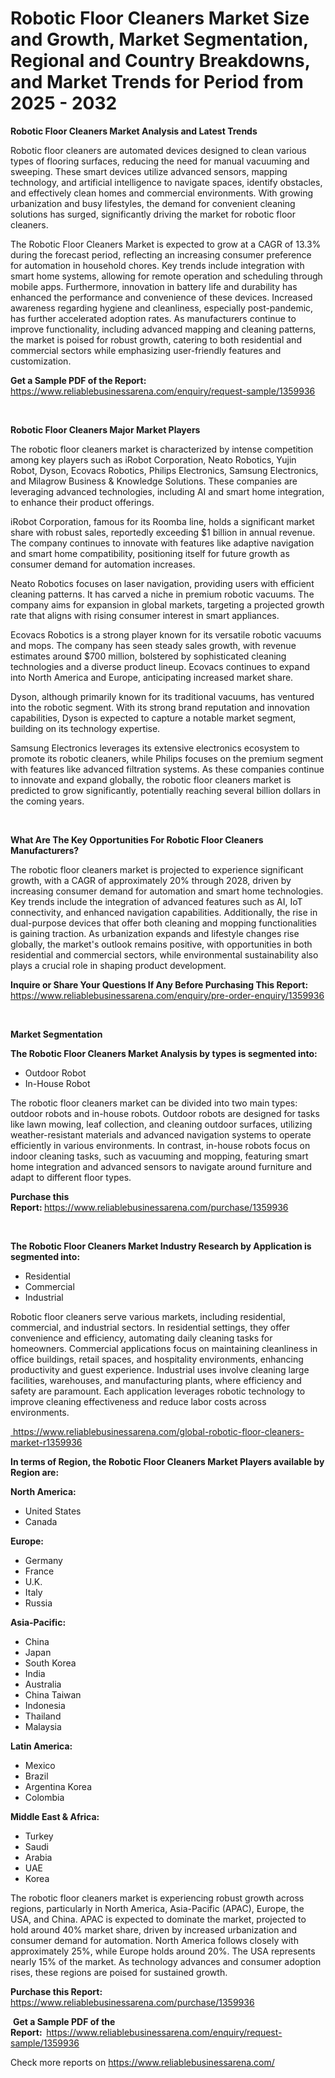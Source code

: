 <p><h1>Robotic Floor Cleaners Market Size and Growth, Market Segmentation, Regional and Country Breakdowns, and Market Trends for Period from 2025 -  2032</h1></p><p><strong>Robotic Floor Cleaners Market Analysis and Latest Trends</strong></p>
<p><p>Robotic floor cleaners are automated devices designed to clean various types of flooring surfaces, reducing the need for manual vacuuming and sweeping. These smart devices utilize advanced sensors, mapping technology, and artificial intelligence to navigate spaces, identify obstacles, and effectively clean homes and commercial environments. With growing urbanization and busy lifestyles, the demand for convenient cleaning solutions has surged, significantly driving the market for robotic floor cleaners.</p><p>The Robotic Floor Cleaners Market is expected to grow at a CAGR of 13.3% during the forecast period, reflecting an increasing consumer preference for automation in household chores. Key trends include integration with smart home systems, allowing for remote operation and scheduling through mobile apps. Furthermore, innovation in battery life and durability has enhanced the performance and convenience of these devices. Increased awareness regarding hygiene and cleanliness, especially post-pandemic, has further accelerated adoption rates. As manufacturers continue to improve functionality, including advanced mapping and cleaning patterns, the market is poised for robust growth, catering to both residential and commercial sectors while emphasizing user-friendly features and customization.</p></p>
<p><strong>Get a Sample PDF of the Report:&nbsp;</strong> <a href="https://www.reliablebusinessarena.com/enquiry/request-sample/1359936?utm_campaign=3041&utm_medium=2&utm_source=Github&utm_content=ia&utm_term=22032025&utm_id=robotic-floor-cleaners">https://www.reliablebusinessarena.com/enquiry/request-sample/1359936</a></p>
<p>&nbsp;</p>
<p><strong>Robotic Floor Cleaners Major Market Players</strong></p>
<p><p>The robotic floor cleaners market is characterized by intense competition among key players such as iRobot Corporation, Neato Robotics, Yujin Robot, Dyson, Ecovacs Robotics, Philips Electronics, Samsung Electronics, and Milagrow Business & Knowledge Solutions. These companies are leveraging advanced technologies, including AI and smart home integration, to enhance their product offerings.</p><p>iRobot Corporation, famous for its Roomba line, holds a significant market share with robust sales, reportedly exceeding $1 billion in annual revenue. The company continues to innovate with features like adaptive navigation and smart home compatibility, positioning itself for future growth as consumer demand for automation increases.</p><p>Neato Robotics focuses on laser navigation, providing users with efficient cleaning patterns. It has carved a niche in premium robotic vacuums. The company aims for expansion in global markets, targeting a projected growth rate that aligns with rising consumer interest in smart appliances.</p><p>Ecovacs Robotics is a strong player known for its versatile robotic vacuums and mops. The company has seen steady sales growth, with revenue estimates around $700 million, bolstered by sophisticated cleaning technologies and a diverse product lineup. Ecovacs continues to expand into North America and Europe, anticipating increased market share.</p><p>Dyson, although primarily known for its traditional vacuums, has ventured into the robotic segment. With its strong brand reputation and innovation capabilities, Dyson is expected to capture a notable market segment, building on its technology expertise.</p><p>Samsung Electronics leverages its extensive electronics ecosystem to promote its robotic cleaners, while Philips focuses on the premium segment with features like advanced filtration systems. As these companies continue to innovate and expand globally, the robotic floor cleaners market is predicted to grow significantly, potentially reaching several billion dollars in the coming years.</p></p>
<p>&nbsp;</p>
<p><strong>What Are The Key Opportunities For Robotic Floor Cleaners Manufacturers?</strong></p>
<p><p>The robotic floor cleaners market is projected to experience significant growth, with a CAGR of approximately 20% through 2028, driven by increasing consumer demand for automation and smart home technologies. Key trends include the integration of advanced features such as AI, IoT connectivity, and enhanced navigation capabilities. Additionally, the rise in dual-purpose devices that offer both cleaning and mopping functionalities is gaining traction. As urbanization expands and lifestyle changes rise globally, the market's outlook remains positive, with opportunities in both residential and commercial sectors, while environmental sustainability also plays a crucial role in shaping product development.</p></p>
<p><strong>Inquire or Share Your Questions If Any Before Purchasing This Report:</strong> <a href="https://www.reliablebusinessarena.com/enquiry/pre-order-enquiry/1359936?utm_campaign=3041&utm_medium=2&utm_source=Github&utm_content=ia&utm_term=22032025&utm_id=robotic-floor-cleaners">https://www.reliablebusinessarena.com/enquiry/pre-order-enquiry/1359936</a></p>
<p>&nbsp;</p>
<p><strong>Market Segmentation</strong></p>
<p><strong>The Robotic Floor Cleaners Market Analysis by types is segmented into:</strong></p>
<p><ul><li>Outdoor Robot</li><li>In-House Robot</li></ul></p>
<p><p>The robotic floor cleaners market can be divided into two main types: outdoor robots and in-house robots. Outdoor robots are designed for tasks like lawn mowing, leaf collection, and cleaning outdoor surfaces, utilizing weather-resistant materials and advanced navigation systems to operate efficiently in various environments. In contrast, in-house robots focus on indoor cleaning tasks, such as vacuuming and mopping, featuring smart home integration and advanced sensors to navigate around furniture and adapt to different floor types.</p></p>
<p><strong>Purchase this Report:&nbsp;</strong><a href="https://www.reliablebusinessarena.com/purchase/1359936?utm_campaign=3041&utm_medium=2&utm_source=Github&utm_content=ia&utm_term=22032025&utm_id=robotic-floor-cleaners">https://www.reliablebusinessarena.com/purchase/1359936</a></p>
<p>&nbsp;</p>
<p><strong>The Robotic Floor Cleaners Market Industry Research by Application is segmented into:</strong></p>
<p><ul><li>Residential</li><li>Commercial</li><li>Industrial</li></ul></p>
<p><p>Robotic floor cleaners serve various markets, including residential, commercial, and industrial sectors. In residential settings, they offer convenience and efficiency, automating daily cleaning tasks for homeowners. Commercial applications focus on maintaining cleanliness in office buildings, retail spaces, and hospitality environments, enhancing productivity and guest experience. Industrial uses involve cleaning large facilities, warehouses, and manufacturing plants, where efficiency and safety are paramount. Each application leverages robotic technology to improve cleaning effectiveness and reduce labor costs across environments.</p></p>
<p><a href="https://www.reliablebusinessarena.com/global-robotic-floor-cleaners-market-r1359936?utm_campaign=3041&utm_medium=2&utm_source=Github&utm_content=ia&utm_term=22032025&utm_id=robotic-floor-cleaners">&nbsp;https://www.reliablebusinessarena.com/global-robotic-floor-cleaners-market-r1359936</a></p>
<p><strong>In terms of Region, the Robotic Floor Cleaners Market Players available by Region are:</strong></p>
<p>
    <p> <strong> North America: </strong>
        <ul>
            <li>United States</li>
            <li>Canada</li>
        </ul>
        </p> 
    <p> <strong> Europe: </strong>
        <ul>
            <li>Germany</li>
            <li>France</li>
            <li>U.K.</li>
            <li>Italy</li>
            <li>Russia</li>
        </ul>
        </p> 
    <p> <strong> Asia-Pacific: </strong>
        <ul>
            <li>China</li>
            <li>Japan</li>
            <li>South Korea</li>
            <li>India</li>
            <li>Australia</li>
            <li>China Taiwan</li>
            <li>Indonesia</li>
            <li>Thailand</li>
            <li>Malaysia</li>
        </ul>
        </p> 
    <p> <strong> Latin America: </strong>
        <ul>
            <li>Mexico</li>
            <li>Brazil</li>
            <li>Argentina Korea</li>
            <li>Colombia</li>
        </ul>
        </p> 
    <p> <strong> Middle East & Africa: </strong>
        <ul>
            <li>Turkey</li>
            <li>Saudi</li>
            <li>Arabia</li>
            <li>UAE</li>
            <li>Korea</li>
        </ul>
    </p>
    </p>
<p><p>The robotic floor cleaners market is experiencing robust growth across regions, particularly in North America, Asia-Pacific (APAC), Europe, the USA, and China. APAC is expected to dominate the market, projected to hold around 40% market share, driven by increased urbanization and consumer demand for automation. North America follows closely with approximately 25%, while Europe holds around 20%. The USA represents nearly 15% of the market. As technology advances and consumer adoption rises, these regions are poised for sustained growth.</p></p>
<p><strong>Purchase this Report: </strong><a href="https://www.reliablebusinessarena.com/purchase/1359936?utm_campaign=3041&utm_medium=2&utm_source=Github&utm_content=ia&utm_term=22032025&utm_id=robotic-floor-cleaners">https://www.reliablebusinessarena.com/purchase/1359936</a></p>
<p>&nbsp;<strong>Get a Sample PDF of the Report:&nbsp;&nbsp;</strong><a href="https://www.reliablebusinessarena.com/enquiry/request-sample/1359936?utm_campaign=3041&utm_medium=2&utm_source=Github&utm_content=ia&utm_term=22032025&utm_id=robotic-floor-cleaners">https://www.reliablebusinessarena.com/enquiry/request-sample/1359936</a></p>
<p><strong></strong></p>
<p>Check more reports on <a href="https://www.reliablebusinessarena.com/?utm_campaign=3041&utm_medium=2&utm_source=Github&utm_content=ia&utm_term=22032025&utm_id=robotic-floor-cleaners">https://www.reliablebusinessarena.com/</a></p>